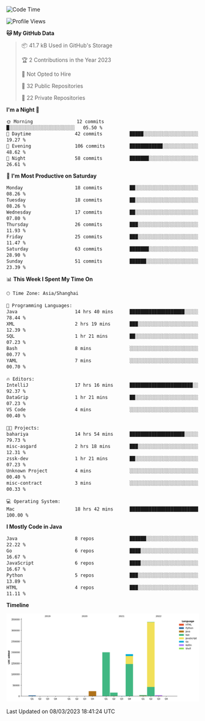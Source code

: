 <!--START_SECTION:waka-->
![Code Time](http://img.shields.io/badge/Code%20Time-1%2C640%20hrs%2044%20mins-blue)

![Profile Views](http://img.shields.io/badge/Profile%20Views-0-blue)

**🐱 My GitHub Data** 

> 📦 41.7 kB Used in GitHub's Storage 
 > 
> 🏆 2 Contributions in the Year 2023
 > 
> 🚫 Not Opted to Hire
 > 
> 📜 32 Public Repositories 
 > 
> 🔑 22 Private Repositories 
 > 
**I'm a Night 🦉** 

```text
🌞 Morning                12 commits          █░░░░░░░░░░░░░░░░░░░░░░░░   05.50 % 
🌆 Daytime                42 commits          █████░░░░░░░░░░░░░░░░░░░░   19.27 % 
🌃 Evening                106 commits         ████████████░░░░░░░░░░░░░   48.62 % 
🌙 Night                  58 commits          ███████░░░░░░░░░░░░░░░░░░   26.61 % 
```
📅 **I'm Most Productive on Saturday** 

```text
Monday                   18 commits          ██░░░░░░░░░░░░░░░░░░░░░░░   08.26 % 
Tuesday                  18 commits          ██░░░░░░░░░░░░░░░░░░░░░░░   08.26 % 
Wednesday                17 commits          ██░░░░░░░░░░░░░░░░░░░░░░░   07.80 % 
Thursday                 26 commits          ███░░░░░░░░░░░░░░░░░░░░░░   11.93 % 
Friday                   25 commits          ███░░░░░░░░░░░░░░░░░░░░░░   11.47 % 
Saturday                 63 commits          ███████░░░░░░░░░░░░░░░░░░   28.90 % 
Sunday                   51 commits          ██████░░░░░░░░░░░░░░░░░░░   23.39 % 
```


📊 **This Week I Spent My Time On** 

```text
🕑︎ Time Zone: Asia/Shanghai

💬 Programming Languages: 
Java                     14 hrs 40 mins      ████████████████████░░░░░   78.44 % 
XML                      2 hrs 19 mins       ███░░░░░░░░░░░░░░░░░░░░░░   12.39 % 
SQL                      1 hr 21 mins        ██░░░░░░░░░░░░░░░░░░░░░░░   07.23 % 
Bash                     8 mins              ░░░░░░░░░░░░░░░░░░░░░░░░░   00.77 % 
YAML                     7 mins              ░░░░░░░░░░░░░░░░░░░░░░░░░   00.70 % 

🔥 Editors: 
IntelliJ                 17 hrs 16 mins      ███████████████████████░░   92.37 % 
DataGrip                 1 hr 21 mins        ██░░░░░░░░░░░░░░░░░░░░░░░   07.23 % 
VS Code                  4 mins              ░░░░░░░░░░░░░░░░░░░░░░░░░   00.40 % 

🐱‍💻 Projects: 
bahariya                 14 hrs 54 mins      ████████████████████░░░░░   79.73 % 
misc-asgard              2 hrs 18 mins       ███░░░░░░░░░░░░░░░░░░░░░░   12.31 % 
zssk-dev                 1 hr 21 mins        ██░░░░░░░░░░░░░░░░░░░░░░░   07.23 % 
Unknown Project          4 mins              ░░░░░░░░░░░░░░░░░░░░░░░░░   00.40 % 
misc-contract            3 mins              ░░░░░░░░░░░░░░░░░░░░░░░░░   00.33 % 

💻 Operating System: 
Mac                      18 hrs 42 mins      █████████████████████████   100.00 % 
```

**I Mostly Code in Java** 

```text
Java                     8 repos             ██████░░░░░░░░░░░░░░░░░░░   22.22 % 
Go                       6 repos             ████░░░░░░░░░░░░░░░░░░░░░   16.67 % 
JavaScript               6 repos             ████░░░░░░░░░░░░░░░░░░░░░   16.67 % 
Python                   5 repos             ███░░░░░░░░░░░░░░░░░░░░░░   13.89 % 
HTML                     4 repos             ███░░░░░░░░░░░░░░░░░░░░░░   11.11 % 
```



**Timeline**

![Lines of Code chart](https://raw.githubusercontent.com/youtiaoguagua/youtiaoguagua/master/assets/bar_graph.png)


 Last Updated on 08/03/2023 18:41:24 UTC
<!--END_SECTION:waka-->